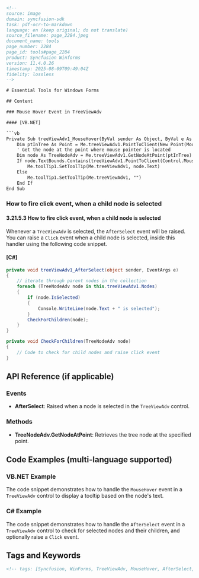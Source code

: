 ```html
<!-- 
source: image
domain: syncfusion-sdk
task: pdf-ocr-to-markdown
language: en (keep original; do not translate)
source_filename: page_2284.jpeg
document_name: tools
page_number: 2284
page_id: tools#page_2284
product: Syncfusion Winforms
version: 11.4.0.26
timestamp: 2025-08-09T09:49:04Z
fidelity: lossless
-->

# Essential Tools for Windows Forms

## Content

### Mouse Hover Event in TreeViewAdv

#### [VB.NET]

```vb
Private Sub treeViewAdv1_MouseHover(ByVal sender As Object, ByVal e As EventArgs)
    Dim ptInTree As Point = Me.treeViewAdv1.PointToClient(New Point(MousePosition.X, MousePosition.Y))
    ' Get the node at the point where mouse pointer is located
    Dim node As TreeNodeAdv = Me.treeViewAdv1.GetNodeAtPoint(ptInTree)
    If node.TextBounds.Contains(treeViewAdv1.PointToClient(Control.MousePosition)) Then
        Me.toolTip1.SetToolTip(Me.treeViewAdv1, node.Text)
    Else
        Me.toolTip1.SetToolTip(Me.treeViewAdv1, "")
    End If
End Sub
```

### How to fire click event, when a child node is selected

#### 3.21.5.3 **How to fire click event, when a child node is selected**

Whenever a `TreeViewAdv` is selected, the `AfterSelect` event will be raised. You can raise a `Click` event when a child node is selected, inside this handler using the following code snippet.

#### [C#]

```csharp
private void treeViewAdv1_AfterSelect(object sender, EventArgs e)
{
    // iterate through parent nodes in the collection
    foreach (TreeNodeAdv node in this.treeViewAdv1.Nodes)
    {
        if (node.IsSelected)
        {
            Console.WriteLine(node.Text + " is selected");
        }
        CheckForChildren(node);
    }
}

private void CheckForChildren(TreeNodeAdv node)
{
    // Code to check for child nodes and raise click event
}
```

## API Reference (if applicable)

### Events
- **AfterSelect**: Raised when a node is selected in the `TreeViewAdv` control.

### Methods
- **TreeNodeAdv.GetNodeAtPoint**: Retrieves the tree node at the specified point.

## Code Examples (multi-language supported)

### VB.NET Example

The code snippet demonstrates how to handle the `MouseHover` event in a `TreeViewAdv` control to display a tooltip based on the node's text.

### C# Example

The code snippet demonstrates how to handle the `AfterSelect` event in a `TreeViewAdv` control to check for selected nodes and their children, and optionally raise a `Click` event.

## Tags and Keywords

```html
<!-- tags: [Syncfusion, WinForms, TreeViewAdv, MouseHover, AfterSelect, ClickEvent, ToolTip, SelectedNode, ChildNode] keywords: [TreeNode, MousePointer, TextBounds, Control, EventHandling, .NET, WinFormsControls, TreeView, NodeSelection, NodeChildren] -->
```
```